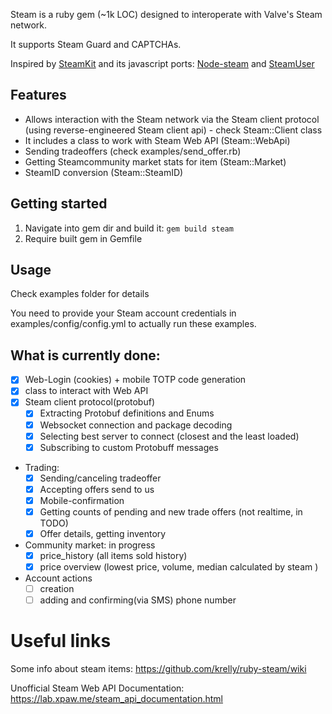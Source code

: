 Steam is a ruby gem (~1k LOC) designed to interoperate with Valve's Steam network.

It supports Steam Guard and CAPTCHAs.

Inspired by  [SteamKit](https://github.com/SteamRE/SteamKit) and its javascript ports: [Node-steam](https://github.com/seishun/node-steam) and [SteamUser](https://github.com/DoctorMcKay/node-steam-user)

## Features
 - Allows interaction with the Steam network via the Steam client protocol (using reverse-engineered Steam client api) - check Steam::Client class
 - It includes a class to work with Steam Web API (Steam::WebApi)
 - Sending tradeoffers (check examples/send_offer.rb)
 - Getting Steamcommunity market stats for item (Steam::Market)
 - SteamID conversion (Steam::SteamID)


## Getting started
1. Navigate into gem dir and build it:
`gem build steam`
2. Require built gem in Gemfile

## Usage
Check examples folder for details

You need to provide your Steam account credentials in examples/config/config.yml to actually run these examples.



## What is currently done:
- [x] Web-Login (cookies) + mobile TOTP code generation
- [x] class to interact with Web API 
- [x] Steam client protocol(protobuf)
  - [x] Extracting Protobuf definitions and Enums
  - [x] Websocket connection and package decoding
  - [x] Selecting best server to connect (closest and the least loaded) 
   - [x] Subscribing to custom Protobuff messages
- Trading:
    - [x] Sending/canceling tradeoffer 
    - [x] Accepting offers send to us 
    - [x] Mobile-confirmation 
    - [x] Getting counts of pending and new trade offers (not realtime, in TODO)
    - [x] Offer details, getting inventory
- Community market: in progress
    - [x] price_history (all items sold history)
    - [x] price overview (lowest price, volume, median calculated by steam )
- Account actions
    - [ ] creation 
    - [ ] adding and confirming(via SMS) phone number 

# Useful links
Some info about steam items: https://github.com/krelly/ruby-steam/wiki

Unofficial Steam Web API Documentation:
 https://lab.xpaw.me/steam_api_documentation.html